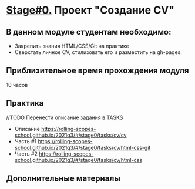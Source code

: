 # [Stage#0.](../../) Проект "Создание CV"
## В данном модуле студентам необходимо:
- Закрепить знания HTML/CSS/Git на практике
- Сверстать личное CV, стилизовать его и разместить на gh-pages.

## Приблизительное время прохождения модуля
10 часов

## Практика 
//TODO Перенести описание задания в TASKS
- Описание https://rolling-scopes-school.github.io/2021q3/#/stage0/tasks/cv/cv
- Часть #1 https://rolling-scopes-school.github.io/2021q3/#/stage0/tasks/cv/html-css-git
- Часть #2 https://rolling-scopes-school.github.io/2021q3/#/stage0/tasks/cv/html-css

## Дополнительные материалы






